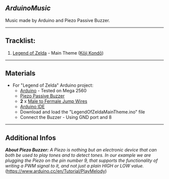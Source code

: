 ***ArduinoMusic***
------------

Music made by Arduino and Piezo Passive Buzzer.

----------

**Tracklist:**
--------------

 1. [Legend of Zelda](https://en.wikipedia.org/wiki/The_Legend_of_Zelda_(video_game)) - Main Theme ([Kōji Kondō](https://en.wikipedia.org/wiki/Koji_Kondo))

----------

**Materials**
-------------

 - For "Legend of Zelda" Arduino project:
	 - [Arduino](https://en.wikipedia.org/wiki/Arduino) - Tested on Mega 2560
	 - [Piezo Passive Buzzer](https://en.wikipedia.org/wiki/Buzzer#Piezoelectric_2)
	 - **2** x [Male to Fermale Jump Wires](https://en.wikipedia.org/wiki/Jump_wire)
	 - [Arduino IDE](https://www.arduino.cc/en/Main/Software)
	 - Download and load the "LegendOfZeldaMainTheme.ino" file
	 - Connect the Buzzer - Using GND port and 8


----------


**Additional Infos**
--------------------

***About Piezo Buzzer:*** 
*A Piezo is nothing but an electronic device that can both be used to play tones and to detect tones. In our example we are plugging the Piezo on the pin number 9, that supports the functionality of writing a PWM signal to it, and not just a plain HIGH or LOW value.*  (https://www.arduino.cc/en/Tutorial/PlayMelody)
